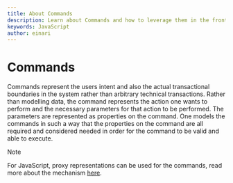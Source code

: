 ```yaml
---
title: About Commands
description: Learn about Commands and how to leverage them in the frontend
keywords: JavaScript
author: einari
---
```


# Commands

Commands represent the users intent and also the actual transactional boundaries in the system rather than arbitrary technical transactions.
Rather than modelling data, the command represents the action one wants to perform and the necessary
parameters for that action to be performed. The parameters are represented as properties on the command.
One models the commands in such a way that the properties on the command are all required and considered needed in order for the command
to be valid and able to execute.

> [!Note]  
> For JavaScript, proxy representations can be used for the commands, read more about the mechanism [here](../../Frontend/JavaScript/proxy_generation).

